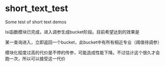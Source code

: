 # short_text_test
Some test of short text demos

lsi函数模块已完成，进入调参生成bucket阶段。目前希望达到的效果是

某一查询进入，立即返回一个bucket，此bucket中有所有相近专业（阈值待调参）

模块化程度过高的代价是不停的传参，可能造成性能下降。不过估计这个很久才会跑一次，所以可以接受这一代价